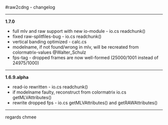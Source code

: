 ﻿#raw2cdng - changelog
***
**1.7.0** 
- full mlv and raw support with new io-module - io.cs readchunk()   
- fixed raw-splitfiles-bug - io.cs readchunk()   
- vertical banding optimized - calc.cs   
- modelname, if not found/wrong in mlv, will be recreated from colormatrix-values @Walter_Schulz   
- fps-tag - dropped frames are now well-formed (25000/1001 instead of 24975/1000)   
***
**1.6.9.alpha** 
- read-io rewritten - io.cs readchunk()   
- if modelname faulty, reconstruct from colormatrix io.cs getMLVAttributes()   
- rewrite dropped fps - io.cs getMLVAttributes() and getRAWAttributes()   
***
regards chmee